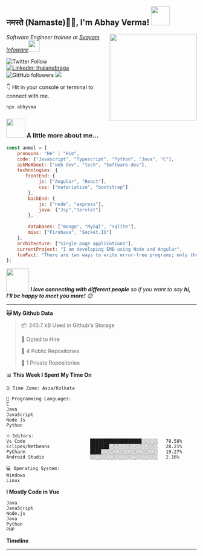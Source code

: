 

<h2>नमस्ते (Namaste)🙏🏻, I'm Abhay Verma! <img src="https://media.giphy.com/media/12oufCB0MyZ1Go/giphy.gif" width="50"></h2>
<img align='right' src="https://media.giphy.com/media/M9gbBd9nbDrOTu1Mqx/giphy.gif" width="230">
<p><em>Software Engineer trainee at <a href="http://www.svayamtech.com/#/aboutus">Svayam Infoware</a><img src="https://media.giphy.com/media/WUlplcMpOCEmTGBtBW/giphy.gif" width="30">
</em></p>

![Twitter Follow](https://img.shields.io/twitter/follow/abhyvma?label=Follow)
[![Linkedin: thaianebraga](https://img.shields.io/badge/-abhay-blue?style=flat-square&logo=Linkedin&logoColor=white&link=https://www.linkedin.com/in/abhyvma/)](https://www.linkedin.com/in/abhyvma/)
![GitHub followers](https://img.shields.io/github/followers/abhyvma?label=Follow&style=social)
![](https://visitor-badge.glitch.me/badge?page_id=abhyvma.abhyvma)


👇 Hit in your console or terminal to connect with me.

```bash
npx abhyvma
```

### <img src="https://media.giphy.com/media/VgCDAzcKvsR6OM0uWg/giphy.gif" width="50"> A little more about me...  

```javascript
const anmol = {
    pronouns: "He" | "Him",
    code: ["Javascript", "Typescript", "Python", "Java", "C"],
    askMeAbout: ["web dev", "tech", "Software-dev"],
    technologies: {
       frontEnd: {
            js: ["Angular", "React"],
            css: ["materialize", "bootstrap"]
        },
        backEnd: {
            js: ["node", "express"],
            java: ["Jsp","Servlet"]
        },
       
        databases: ["mongo", "MySql", "sqlite"],
        misc: ["Firebase", "Socket.IO"]
    },
    architecture: ["Single page applications"],
    currentProject: "I am developing EMB using Node and Angular",
    funFact: "There are two ways to write error-free programs; only the third one works"
};
```

<img src="https://media.giphy.com/media/LnQjpWaON8nhr21vNW/giphy.gif" width="60"> <em><b>I love connecting with different people</b> so if you want to say <b>hi, I'll be happy to meet you more!</b> 😊</em>

---


**🐱 My Github Data**

> 📦 340.7 kB Used in Github's Storage
 >
> 💼 Opted to Hire
 >
> 📜 4 Public Repositories
 >
> 🔑 1 Private Repositories



📊 **This Week I Spent My Time On**

```text
⌚︎ Time Zone: Asia/Kolkata

💬 Programming Languages:
C 
Java              
JavaScript
Node Js
Python                 
        
🔥 Editors:
Vs Code                        ███████████████████░░░░░░   78.58%
Eclipes/Netbeans               ███████░░░░░░░░░░░░░░░░░░   28.21%
PyCharm                        ████░░░░░░░░░░░░░░░░░░░░░   19.27%
Android Studio                 ░░░░░░░░░░░░░░░░░░░░░░░░░   2.16%

💻 Operating System:
Windows 
Linux

```

**I Mostly Code in Vue**

```text
Java
JavaScript
Node.js
Java                    
Python                
PHP              

```


**Timeline**


<!--END_SECTION:waka-->



-----
